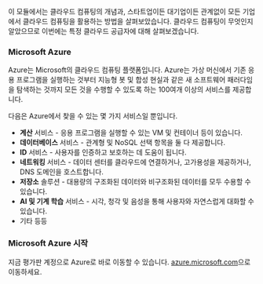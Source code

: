 이 모듈에서는 클라우드 컴퓨팅의 개념과, 스타트업이든 대기업이든 관계없이 모든 기업에서 클라우드 컴퓨팅을 활용하는 방법을 살펴보았습니다. 클라우드 컴퓨팅이 무엇인지 알았으므로 이번에는 특정 클라우드 공급자에 대해 살펴보겠습니다.

### <a name="microsoft-azure"></a>Microsoft Azure

Azure는 Microsoft의 클라우드 컴퓨팅 플랫폼입니다. Azure는 가상 머신에서 기존 응용 프로그램을 실행하는 것부터 지능형 봇 및 합성 현실과 같은 새 소프트웨어 패러다임을 탐색하는 것까지 모든 것을 수행할 수 있도록 하는 100여개 이상의 서비스를 제공합니다.

다음은 Azure에서 찾을 수 있는 몇 가지 서비스일 뿐입니다.

- **계산** 서비스 - 응용 프로그램을 실행할 수 있는 VM 및 컨테이너 등이 있습니다.
- **데이터베이스** 서비스 - 관계형 및 NoSQL 선택 항목을 둘 다 제공합니다.
- **ID** 서비스 - 사용자를 인증하고 보호하는 데 도움이 됩니다.
- **네트워킹** 서비스 - 데이터 센터를 클라우드에 연결하거나, 고가용성을 제공하거나, DNS 도메인을 호스트합니다.
- **저장소** 솔루션 - 대용량의 구조화된 데이터와 비구조화된 데이터를 모두 수용할 수 있습니다.
- **AI 및 기계 학습** 서비스 - 시각, 청각 및 음성을 통해 사용자와 자연스럽게 대화할 수 있습니다.
- 기타 등등

### <a name="get-started-with-microsoft-azure"></a>Microsoft Azure 시작

지금 평가판 계정으로 Azure로 바로 이동할 수 있습니다. [azure.microsoft.com](https://azure.microsoft.com)으로 이동하세요.
